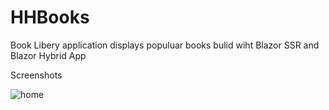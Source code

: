 # HHBooks

Book Libery application displays populuar books bulid wiht Blazor SSR and Blazor Hybrid App


Screenshots

![home](https://github.com/raydafunk/HHBooks/assets/5630819/3ec7c1c5-764c-4296-b17c-3841eb2a074b)
